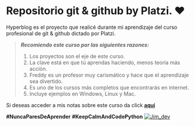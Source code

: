 # Repositorio git & github by Platzi. ❤️
Hyperblog es el proyecto que realicé durante mi aprendizaje del curso profesional de git & github dictado por Platzi. 

> ***Recomiendo este curso por las siguientes razones:***
>1. Los proyectos son el eje de este curso.
>2. La clave está en que tú aprendas haciendo, menos teoría más acción.
>3. Freddy es un profesor muy carismático y hace que el aprendizaje sea divertido.
>4. Es uno de los cursos más completos que encontrarás en internet.
>5. Incluye ejemplos en Windows, Linux y Mac.

Si deseas acceder a mis notas sobre este curso da click **[aquí](https://maize-scent-e7b.notion.site/Curso-profesional-de-Git-y-GitHub-8bf9689c342a48a9b468490e36fb9bf9 "aquí")**

**#NuncaParesDeAprender**
**#KeepCalmAndCodePython**
[![Jim_dev](https://steemitimages.com/p/54TLbcUcnRm4iYtFdzVNy1kt3F2tvRShXkTnWxjMsremrSWRe1YJuNMx1TBdgy2b4Wift4c7Wf9LvbFcXuLBBTBeTz6bBMHzSpW8HUppJeAmcVCCeQdQtkvxSdMQKS4qHNwRn1DXT?format=match&mode=fit "Jim_dev")](http://https://steemitimages.com/p/54TLbcUcnRm4iYtFdzVNy1kt3F2tvRShXkTnWxjMsremrSWRe1YJuNMx1TBdgy2b4Wift4c7Wf9LvbFcXuLBBTBeTz6bBMHzSpW8HUppJeAmcVCCeQdQtkvxSdMQKS4qHNwRn1DXT?format=match&mode=fit "Jim_dev")


